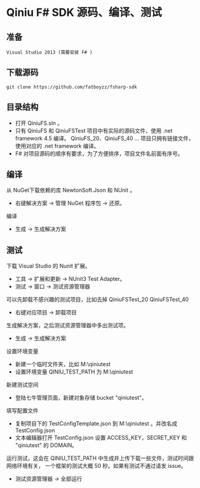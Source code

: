 Qiniu F# SDK 源码、编译、测试
===

## 准备

	Visual Studio 2013 (需要安装 F# )

## 下载源码

	git clone https://github.com/fatboyzz/fsharp-sdk

## 目录结构

- 打开 QiniuFS.sln 。
- 只有 QiniuFS 和 QiniuFSTest 项目中有实际的源码文件，使用 .net framework 4.5 编译。 
  QiniuFS_20、QiniuFS_40 ... 项目只拥有链接文件，使用对应的 .net framework 编译。
- F# 对项目源码的顺序有要求，为了方便排序，项目文件名前面有序号。

## 编译
	
从 NuGet下载依赖的库 NewtonSoft.Json 和 NUnit 。
- 右键解决方案 -> 管理 NuGet 程序包 -> 还原。

编译
- 生成 -> 生成解决方案

## 测试

下载 Visual Studio 的 Nunit 扩展。
- 工具 -> 扩展和更新 -> NUnit3 Test Adapter。
- 测试 -> 窗口 -> 测试资源管理器

可以先卸载不感兴趣的测试项目，比如去掉 QiniuFSTest_20 QiniuFSTest_40
- 右键对应项目 -> 卸载项目

生成解决方案，之后测试资源管理器中多出测试项。
- 生成 -> 生成解决方案

设置环境变量
- 新建一个临时文件夹，比如 M:\qiniutest
- 设置环境变量 QINIU_TEST_PATH 为 M:\qiniutest

新建测试空间
- 登陆七牛管理页面，新建对象存储 bucket "qiniutest"。

填写配置文件
- 复制项目下的 TestConfigTemplate.json 到 M:\qiniutest 。并改名成 TestConfig.json
- 文本编辑器打开 TestConfig.json 设置 ACCESS_KEY，SECRET_KEY 和 "qiniutest" 的 DOMAIN。

运行测试，这会在 QINIU_TEST_PATH 中生成并上传下载一些文件，测试时间跟网络环境有关，
一个框架的测试大概 50 秒。如果有测试不通过请发 issue。
- 测试资源管理器 -> 全部运行
